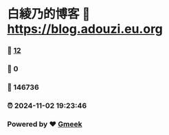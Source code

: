 # 白綾乃的博客 :link: https://blog.adouzi.eu.org 
### :page_facing_up: [12](https://blog.adouzi.eu.org/tag.html) 
### :speech_balloon: 0 
### :hibiscus: 146736 
### :alarm_clock: 2024-11-02 19:23:46 
### Powered by :heart: [Gmeek](https://github.com/Meekdai/Gmeek)
